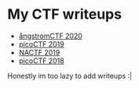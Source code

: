 # My CTF writeups

- [ångstromCTF 2020](ångstromCTF%202020/write.md)
- [picoCTF 2019](picoCTF%202019/write.md)
- [NACTF 2019](NACTF%202019/write.md)
- [picoCTF 2018](picoCTF%202018/write.md)

Honestly im too lazy to add writeups :|
